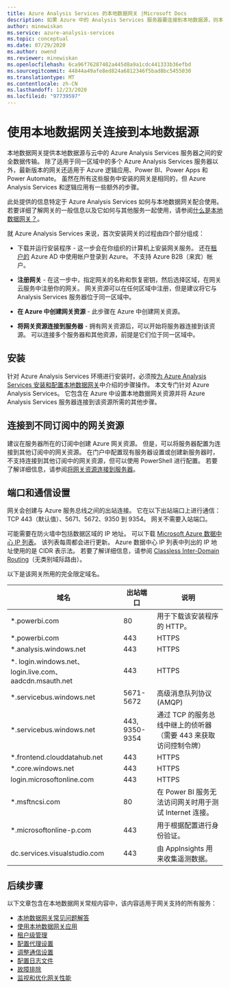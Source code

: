 ```yaml
---
title: Azure Analysis Services 的本地数据网关 |Microsoft Docs
description: 如果 Azure 中的 Analysis Services 服务器要连接到本地数据源，则本地网关是必需的。
author: minewiskan
ms.service: azure-analysis-services
ms.topic: conceptual
ms.date: 07/29/2020
ms.author: owend
ms.reviewer: minewiskan
ms.openlocfilehash: 6ca96f76287482a445d8a9a1cdc441333b36efbd
ms.sourcegitcommit: 44844a49afe8ed824a6812346f5bad8bc5455030
ms.translationtype: MT
ms.contentlocale: zh-CN
ms.lasthandoff: 12/23/2020
ms.locfileid: "97739597"
---
```

# <a name="connecting-to-on-premises-data-sources-with-on-premises-data-gateway"></a>使用本地数据网关连接到本地数据源

本地数据网关提供本地数据源与云中的 Azure Analysis Services 服务器之间的安全数据传输。 除了适用于同一区域中的多个 Azure Analysis Services 服务器以外，最新版本的网关还适用于 Azure 逻辑应用、Power BI、Power Apps 和 Power Automate。 虽然在所有这些服务中安装的网关是相同的，但 Azure Analysis Services 和逻辑应用有一些额外的步骤。

此处提供的信息特定于 Azure Analysis Services 如何与本地数据网关配合使用。 若要详细了解网关的一般信息以及它如何与其他服务一起使用，请参阅[什么是本地数据网关？](/data-integration/gateway/service-gateway-onprem)。

就 Azure Analysis Services 来说，首次安装网关的过程由四个部分组成：

-  下载并运行安装程序 - 这一步会在你组织的计算机上安装网关服务。 还在[租户的](/previous-versions/azure/azure-services/jj573650(v=azure.100)#what-is-an-azure-ad-tenant) Azure AD 中使用帐户登录到 Azure。 不支持 Azure B2B（来宾）帐户。

- **注册网关** - 在这一步中，指定网关的名称和恢复密钥，然后选择区域，在网关云服务中注册你的网关。 网关资源可以在任何区域中注册，但是建议将它与 Analysis Services 服务器位于同一区域中。 

- **在 Azure 中创建网关资源** - 此步骤在 Azure 中创建网关资源。

- **将网关资源连接到服务器** - 拥有网关资源后，可以开始将服务器连接到该资源。 可以连接多个服务器和其他资源，前提是它们位于同一区域中。

## <a name="installing"></a>安装

针对 Azure Analysis Services 环境进行安装时，必须按[为 Azure Analysis Services 安装和配置本地数据网关](analysis-services-gateway-install.md)中介绍的步骤操作。 本文专门针对 Azure Analysis Services。 它包含在 Azure 中设置本地数据网关资源并将 Azure Analysis Services 服务器连接到该资源所需的其他步骤。

## <a name="connecting-to-a-gateway-resource-in-a-different-subscription"></a>连接到不同订阅中的网关资源

建议在服务器所在的订阅中创建 Azure 网关资源。 但是，可以将服务器配置为连接到其他订阅中的网关资源。 在门户中配置现有服务器设置或创建新服务器时，不支持连接到其他订阅中的网关资源，但可以使用 PowerShell 进行配置。 若要了解详细信息，请参阅[将网关资源连接到服务器](analysis-services-gateway-install.md#connect-gateway-resource-to-server)。

## <a name="ports-and-communication-settings"></a>端口和通信设置

网关会创建与 Azure 服务总线之间的出站连接。 它在以下出站端口上进行通信：TCP 443（默认值）、5671、5672、9350 到 9354。  网关不需要入站端口。

可能需要在防火墙中包括数据区域的 IP 地址。 可以下载 [Microsoft Azure 数据中心 IP 列表](https://www.microsoft.com/download/details.aspx?id=56519)。 该列表每周都会进行更新。 Azure 数据中心 IP 列表中列出的 IP 地址使用的是 CIDR 表示法。 若要了解详细信息，请参阅 [Classless Inter-Domain Routing](https://en.wikipedia.org/wiki/Classless_Inter-Domain_Routing)（无类别域际路由）。

以下是该网关所用的完全限定域名。

| 域名 | 出站端口 | 说明 |
| --- | --- | --- |
| *.powerbi.com |80 |用于下载该安装程序的 HTTP。 |
| *.powerbi.com |443 |HTTPS |
| *.analysis.windows.net |443 |HTTPS |
| *. login.windows.net、login.live.com、aadcdn.msauth.net |443 |HTTPS |
| *.servicebus.windows.net |5671-5672 |高级消息队列协议 (AMQP) |
| *.servicebus.windows.net |443, 9350-9354 |通过 TCP 的服务总线中继上的侦听器（需要 443 来获取访问控制令牌） |
| *.frontend.clouddatahub.net |443 |HTTPS |
| *.core.windows.net |443 |HTTPS |
| login.microsoftonline.com |443 |HTTPS |
| *.msftncsi.com |80 |在 Power BI 服务无法访问网关时用于测试 Internet 连接。 |
| *.microsoftonline-p.com |443 |用于根据配置进行身份验证。 |
| dc.services.visualstudio.com    |443 |由 AppInsights 用来收集遥测数据。 |

## <a name="next-steps"></a>后续步骤 

以下文章包含在本地数据网关常规内容中，该内容适用于网关支持的所有服务：

* [本地数据网关常见问题解答](/data-integration/gateway/service-gateway-onprem-faq)   
* [使用本地数据网关应用](/data-integration/gateway/service-gateway-app)   
* [租户级管理](/data-integration/gateway/service-gateway-tenant-level-admin)
* [配置代理设置](/data-integration/gateway/service-gateway-proxy)   
* [调整通信设置](/data-integration/gateway/service-gateway-communication)   
* [配置日志文件](/data-integration/gateway/service-gateway-log-files)   
* [故障排除](/data-integration/gateway/service-gateway-tshoot)
* [监视和优化网关性能](/data-integration/gateway/service-gateway-performance)
